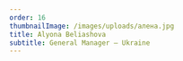 ```yaml
---
order: 16
thumbnailImage: /images/uploads/алена.jpg
title: Alyona Beliashova
subtitle: General Manager – Ukraine
---
```


